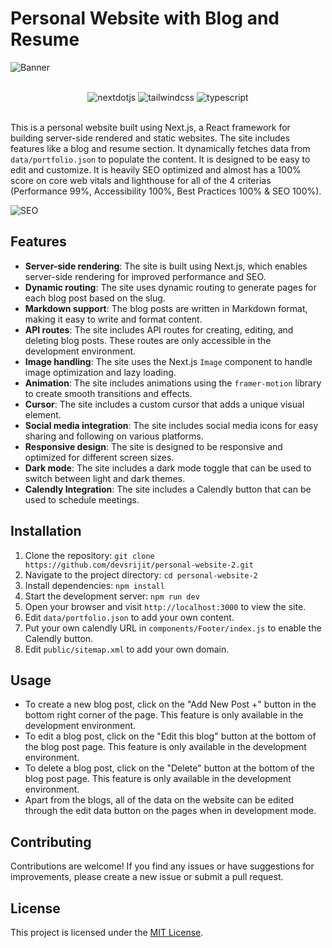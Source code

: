 # Personal Website with Blog and Resume


![Banner](https://cloud-4tgxbh5wm-hack-club-bot.vercel.app/0frontend_dev.jpeg)

</br>
<div align="center">
 <div>
    <img src="https://img.shields.io/badge/-Next_JS-black?style=for-the-badge&logoColor=white&logo=nextdotjs&color=000000" alt="nextdotjs" />
    <img src="https://img.shields.io/badge/-Tailwind_CSS-black?style=for-the-badge&logoColor=white&logo=tailwindcss&color=06B6D4" alt="tailwindcss" />
    <img src="https://img.shields.io/badge/-Javascript-black?style=for-the-badge&logoColor=white&logo=javascript&color=3178C6" alt="typescript" />
  </div>
</div>
</br>

This is a personal website built using Next.js, a React framework for building server-side rendered and static websites. The site includes features like a blog and resume section. It dynamically fetches data from `data/portfolio.json` to populate the content. It is designed to be easy to edit and customize. It is heavily SEO optimized and almost has a 100% score on core web vitals and lighthouse for all of the 4 criterias (Performance 99%, Accessibility 100%, Best Practices 100% & SEO 100%).

![SEO](https://cloud-q7z4xc5mb-hack-club-bot.vercel.app/0screenshot_2024-02-02_at_1.18.45___am.png)

## Features

- **Server-side rendering**: The site is built using Next.js, which enables server-side rendering for improved performance and SEO.
- **Dynamic routing**: The site uses dynamic routing to generate pages for each blog post based on the slug.
- **Markdown support**: The blog posts are written in Markdown format, making it easy to write and format content.
- **API routes**: The site includes API routes for creating, editing, and deleting blog posts. These routes are only accessible in the development environment.
- **Image handling**: The site uses the Next.js `Image` component to handle image optimization and lazy loading.
- **Animation**: The site includes animations using the `framer-motion` library to create smooth transitions and effects.
- **Cursor**: The site includes a custom cursor that adds a unique visual element.
- **Social media integration**: The site includes social media icons for easy sharing and following on various platforms.
- **Responsive design**: The site is designed to be responsive and optimized for different screen sizes.
- **Dark mode**: The site includes a dark mode toggle that can be used to switch between light and dark themes.
- **Calendly Integration**: The site includes a Calendly button that can be used to schedule meetings.

## Installation

1. Clone the repository: `git clone https://github.com/devsrijit/personal-website-2.git`
2. Navigate to the project directory: `cd personal-website-2`
3. Install dependencies: `npm install`
4. Start the development server: `npm run dev`
5. Open your browser and visit `http://localhost:3000` to view the site.
6. Edit `data/portfolio.json` to add your own content.
7. Put your own calendly URL in `components/Footer/index.js` to enable the Calendly button.
8. Edit `public/sitemap.xml` to add your own domain.

## Usage

- To create a new blog post, click on the "Add New Post +" button in the bottom right corner of the page. This feature is only available in the development environment.
- To edit a blog post, click on the "Edit this blog" button at the bottom of the blog post page. This feature is only available in the development environment.
- To delete a blog post, click on the "Delete" button at the bottom of the blog post page. This feature is only available in the development environment.
- Apart from the blogs, all of the data on the website can be edited through the edit data button on the pages when in development mode.

## Contributing

Contributions are welcome! If you find any issues or have suggestions for improvements, please create a new issue or submit a pull request.

## License

This project is licensed under the [MIT License](LICENSE).
